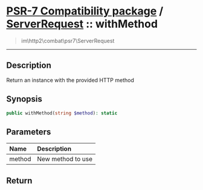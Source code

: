 # [PSR-7 Compatibility package](combat.md) / [ServerRequest](combat-ServerRequest.md) :: withMethod
 > im\http2\combat\psr7\ServerRequest
____

## Description
Return an instance with the provided HTTP method

## Synopsis
```php
public withMethod(string $method): static
```

## Parameters
| Name | Description |
| :--- | :---------- |
| method | New method to use |

## Return

